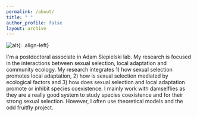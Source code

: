 ```yaml
---
permalink: /about/
title: " "
author_profile: false
layout: archive
---
```

![alt](https://mgomezllano.github.io/miguelgomez/assets/images/avatar1.jpg){: .align-left}


I'm a postdoctoral associate in Adam Siepielski lab. My research is focused in the interactions between sexual selection, local adaptation and community ecology. My research integrates 1) how sexual selection promotes local adaptation, 2) how is sexual selection mediated by ecological factors and 3) how does sexual selection and local adaptation promote or inhibit species coexistence. I mainly work with damselflies as they are a really good system to study species coexistence and for their strong sexual selection. However, I often use theoretical models and the odd fruitfly project.